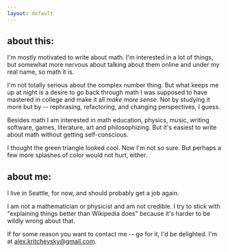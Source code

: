 ```yaml
---
layout: default
---
```


## about this:

I'm mostly motivated to write about math. I'm interested in a lot of things, but somewhat more nervous about talking about them online and under my real name, so math it is.

I'm not totally serious about the complex number thing. But what keeps me up at night is a desire to go back through math I was supposed to have mastered in college and make it all _make more sense_. Not by studying it more but by -- rephrasing, refactoring, and changing perspectives, I guess.

Besides math I am interested in math education, physics, music, writing software, games, literature, art and philosophizing. But it's easiest to write about math without getting self-conscious.

I thought the green triangle looked cool. Now I'm not so sure. But perhaps a few more splashes of color would not hurt, either.

## about me:

I live in Seattle, for now, and should probably get a job again.

I am not a mathematician or physicist and am not credible. I try to stick with "explaining things better than Wikipedia does" because it's harder to be wildly wrong about that.

If for some reason you want to contact me -- go for it, I'd be delighted. I'm at alex.kritchevsky@gmail.com.